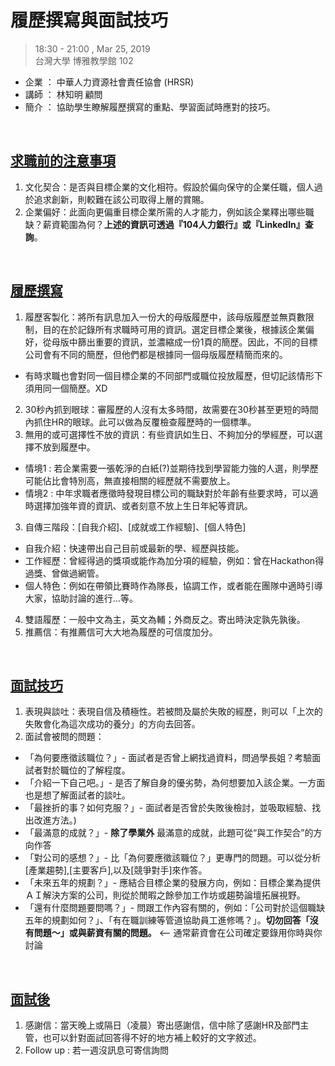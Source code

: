 # 履歷撰寫與面試技巧
> 18:30 - 21:00 , Mar 25, 2019 \
> 台灣大學 博雅教學館 102 

- 企業 ： 中華人力資源社會責任協會 (HRSR)
- 講師 ： 林知明 顧問
- 簡介 ： 協助學生瞭解履歷撰寫的重點、學習面試時應對的技巧。
<br/>


## [求職前的注意事項](#)
1. 文化契合：是否與目標企業的文化相符。假設於偏向保守的企業任職，個人過於追求創新，則較難在該公司取得上層的賞賜。
2. 企業偏好：此面向更偏重目標企業所需的人才能力，例如該企業釋出哪些職缺？薪資範圍為何？__上述的資訊可透過『104人力銀行』或『LinkedIn』查詢__。
<br/>


## [履歷撰寫](#)
1. 履歷客製化：將所有訊息加入一份大的母版履歷中，該母版履歷並無頁數限制，目的在於記錄所有求職時可用的資訊。選定目標企業後，根據該企業偏好，從母版中篩出重要的資訊，並濃縮成一份1頁的簡歷。因此，不同的目標公司會有不同的簡歷，但他們都是根據同一個母版履歷精簡而來的。
 - 有時求職也會對同一個目標企業的不同部門或職位投放履歷，但切記該情形下須用同一個簡歷。XD
2. 30秒內抓到眼球：審履歷的人沒有太多時間，故需要在30秒甚至更短的時間內抓住HR的眼球。此可以做為反覆檢查履歷時的一個標準。
3. 無用的或可選擇性不放的資訊：有些資訊如生日、不夠加分的學經歷，可以選擇不放到履歷中。
 - 情境1 : 若企業需要一張乾淨的白紙(?)並期待找到學習能力強的人選，則學歷可能佔比會特別高，無直接相關的經歷就不需要放上。
 - 情境2 : 中年求職者應徵時發現目標公司的職缺對於年齡有些要求時，可以適時選擇加強年資的資訊、或者刻意不放上生日年紀等資訊。
3. 自傳三階段：[自我介紹]、[成就或工作經驗]、[個人特色]
 - 自我介紹：快速帶出自己目前或最新的學、經歷與技能。
 - 工作經歷：曾經得過的獎項或能作為加分項的經驗，例如：曾在Hackathon得過獎、曾做過網管。
 - 個人特色：例如在帶領比賽時作為隊長，協調工作，或者能在團隊中適時引導大家，協助討論的進行...等。
4. 雙語履歷：一般中文為主，英文為輔；外商反之。寄出時決定孰先孰後。
5. 推薦信：有推薦信可大大地為履歷的可信度加分。
<br/>


## [面試技巧](#)
1. 表現與談吐：表現自信及積極性。若被問及屬於失敗的經歷，則可以「上次的失敗會化為這次成功的養分」的方向去回答。
2. 面試會被問的問題：
 - 「為何要應徵該職位？」- 面試者是否曾上網找過資料，問過學長姐？考驗面試者對於職位的了解程度。
 - 「介紹一下自己吧。」- 是否了解自身的優劣勢，為何想要加入該企業。一方面也是想了解面試者的談吐。
 - 「最挫折的事？如何克服？」- 面試者是否曾於失敗後檢討，並吸取經驗、找出改進方法。) 
 - 「最滿意的成就？」- __除了學業外__ 最滿意的成就，此題可從“與工作契合”的方向作答
 - 「對公司的感想？」- 比「為何要應徵該職位？」更專門的問題。可以從分析[產業趨勢],[主要客戶],以及[競爭對手]來作答。
 - 「未來五年的規劃？」- 應結合目標企業的發展方向，例如：目標企業為提供ＡＩ解決方案的公司，則從於閒暇之餘參加工作坊或趨勢論壇拓展視野。
 - 「還有什麼問題要問嗎？」- 問跟工作內容有關的，例如：「公司對於這個職缺五年的規劃如何？」、「有在職訓練等管道協助員工進修嗎？」。__切勿回答「沒有問題～」或與薪資有關的問題。__ <-- 通常薪資會在公司確定要錄用你時與你討論
<br/>


## [面試後](#)
1. 感謝信：當天晚上或隔日（凌晨）寄出感謝信，信中除了感謝HR及部門主管，也可以針對面試回答得不好的地方補上較好的文字敘述。
2. Follow up : 若一週沒訊息可寄信詢問